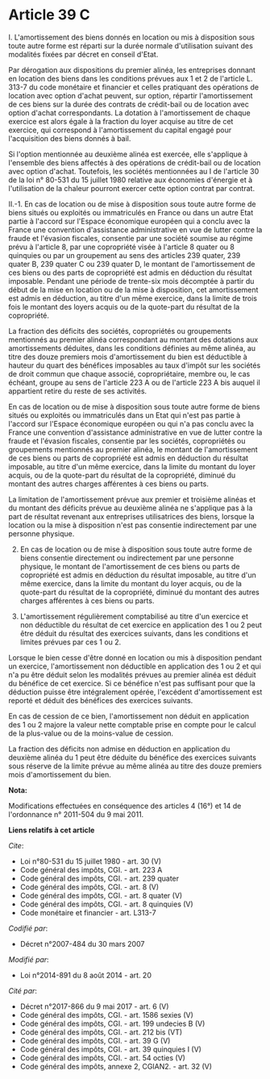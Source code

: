 # Article 39 C

I. L'amortissement des biens donnés en location ou mis à disposition sous toute autre forme est réparti sur la durée normale
d'utilisation suivant des modalités fixées par décret en conseil d'Etat. 

Par dérogation aux dispositions du premier alinéa, les entreprises donnant en location des biens dans les conditions prévues
aux 1 et 2 de l'article L. 313-7 du code monétaire et financier et celles pratiquant des opérations de location avec option
d'achat peuvent, sur option, répartir l'amortissement de ces biens sur la durée des contrats de crédit-bail ou de location
avec option d'achat correspondants. La dotation à l'amortissement de chaque exercice est alors égale à la fraction du loyer
acquise au titre de cet exercice, qui correspond à l'amortissement du capital engagé pour l'acquisition des biens donnés à
bail. 

Si l'option mentionnée au deuxième alinéa est exercée, elle s'applique à l'ensemble des biens affectés à des opérations de
crédit-bail ou de location avec option d'achat. Toutefois, les sociétés mentionnées au I de l'article 30 de la loi n° 80-531
du 15 juillet 1980 relative aux économies d'énergie et à l'utilisation de la chaleur pourront exercer cette option contrat
par contrat. 

II.-1. En cas de location ou de mise à disposition sous toute autre forme de biens situés ou exploités ou immatriculés en
France ou dans un autre Etat partie à l'accord sur l'Espace économique européen qui a conclu avec la France une convention
d'assistance administrative en vue de lutter contre la fraude et l'évasion fiscales, consentie par une société soumise au
régime prévu à l'article 8, par une copropriété visée à l'article 8 quater ou 8 quinquies ou par un groupement au sens des
articles 239 quater, 239 quater B, 239 quater C ou 239 quater D, le montant de l'amortissement de ces biens ou des parts de
copropriété est admis en déduction du résultat imposable. Pendant une période de trente-six mois décomptée à partir du début
de la mise en location ou de la mise à disposition, cet amortissement est admis en déduction, au titre d'un même exercice,
dans la limite de trois fois le montant des loyers acquis ou de la quote-part du résultat de la copropriété. 

La fraction des déficits des sociétés, copropriétés ou groupements mentionnés au premier alinéa correspondant au montant des
dotations aux amortissements déduites, dans les conditions définies au même alinéa, au titre des douze premiers mois
d'amortissement du bien est déductible à hauteur du quart des bénéfices imposables au taux d'impôt sur les sociétés de droit
commun que chaque associé, copropriétaire, membre ou, le cas échéant, groupe au sens de l'article 223 A ou de l'article 223 A
bis auquel il appartient retire du reste de ses activités. 

En cas de location ou de mise à disposition sous toute autre forme de biens situés ou exploités ou immatriculés dans un Etat
qui n'est pas partie à l'accord sur l'Espace économique européen ou qui n'a pas conclu avec la France une convention
d'assistance administrative en vue de lutter contre la fraude et l'évasion fiscales, consentie par les sociétés, copropriétés
ou groupements mentionnés au premier alinéa, le montant de l'amortissement de ces biens ou parts de copropriété est admis en
déduction du résultat imposable, au titre d'un même exercice, dans la limite du montant du loyer acquis, ou de la quote-part
du résultat de la copropriété, diminué du montant des autres charges afférentes à ces biens ou parts. 

La limitation de l'amortissement prévue aux premier et troisième alinéas et du montant des déficits prévue au deuxième alinéa
ne s'applique pas à la part de résultat revenant aux entreprises utilisatrices des biens, lorsque la location ou la mise à
disposition n'est pas consentie indirectement par une personne physique. 

2. En cas de location ou de mise à disposition sous toute autre forme de biens consentie directement ou indirectement par une
personne physique, le montant de l'amortissement de ces biens ou parts de copropriété est admis en déduction du résultat
imposable, au titre d'un même exercice, dans la limite du montant du loyer acquis, ou de la quote-part du résultat de la
copropriété, diminué du montant des autres charges afférentes à ces biens ou parts. 

3. L'amortissement régulièrement comptabilisé au titre d'un exercice et non déductible du résultat de cet exercice en
application des 1 ou 2 peut être déduit du résultat des exercices suivants, dans les conditions et limites prévues par ces 1
ou 2. 

Lorsque le bien cesse d'être donné en location ou mis à disposition pendant un exercice, l'amortissement non déductible en
application des 1 ou 2 et qui n'a pu être déduit selon les modalités prévues au premier alinéa est déduit du bénéfice de cet
exercice. Si ce bénéfice n'est pas suffisant pour que la déduction puisse être intégralement opérée, l'excédent
d'amortissement est reporté et déduit des bénéfices des exercices suivants. 

En cas de cession de ce bien, l'amortissement non déduit en application des 1 ou 2 majore la valeur nette comptable prise en
compte pour le calcul de la plus-value ou de la moins-value de cession. 

La fraction des déficits non admise en déduction en application du deuxième alinéa du 1 peut être déduite du bénéfice des
exercices suivants sous réserve de la limite prévue au même alinéa au titre des douze premiers mois d'amortissement du bien.

**Nota:**

Modifications effectuées en conséquence des articles 4 (16°) et 14 de l'ordonnance n° 2011-504 du 9 mai 2011.

**Liens relatifs à cet article**

_Cite_:

  - Loi n°80-531 du 15 juillet 1980 - art. 30 (V)
  - Code général des impôts, CGI. - art. 223 A
  - Code général des impôts, CGI. - art. 239 quater
  - Code général des impôts, CGI. - art. 8 (V)
  - Code général des impôts, CGI. - art. 8 quater (V)
  - Code général des impôts, CGI. - art. 8 quinquies (V)
  - Code monétaire et financier - art. L313-7

_Codifié par_:

  - Décret n°2007-484 du 30 mars 2007

_Modifié par_:

  - Loi n°2014-891 du 8 août 2014 - art. 20

_Cité par_:

  - Décret n°2017-866 du 9 mai 2017 - art. 6 (V)
  - Code général des impôts, CGI. - art. 1586 sexies (V)
  - Code général des impôts, CGI. - art. 199 undecies B (V)
  - Code général des impôts, CGI. - art. 212 bis (VT)
  - Code général des impôts, CGI. - art. 39 G (V)
  - Code général des impôts, CGI. - art. 39 quinquies I (V)
  - Code général des impôts, CGI. - art. 54 octies (V)
  - Code général des impôts, annexe 2, CGIAN2. - art. 32 (V)
